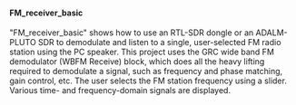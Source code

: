 

#### FM_receiver_basic
"FM_receiver_basic" shows how to use an RTL-SDR dongle or an ADALM-PLUTO SDR to demodulate and listen to a single, user-selected FM radio station using the PC speaker.  This project uses the GRC wide band FM demodulator (WBFM Receive) block, which does all the heavy lifting required to demodulate a signal, such as frequency and phase matching, gain control, etc.  The user selects the FM station frequency using a slider.  Various time- and frequency-domain signals are displayed. 
